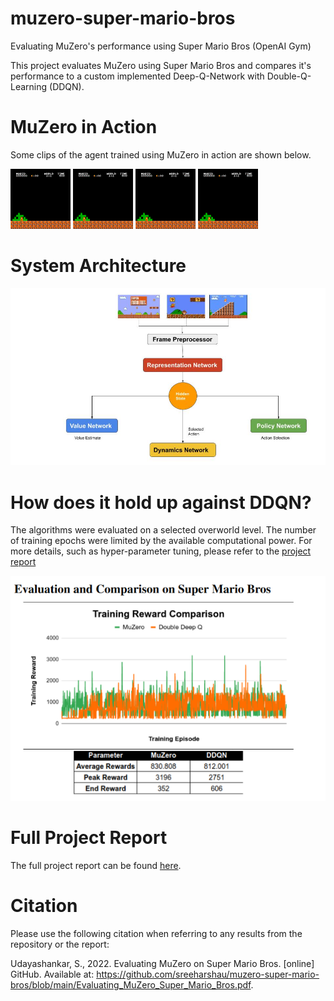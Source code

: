 # muzero-super-mario-bros
Evaluating MuZero's performance using Super Mario Bros (OpenAI Gym)

This project evaluates MuZero using Super Mario Bros and compares it's performance to a custom implemented Deep-Q-Network with Double-Q-Learning (DDQN). 

# MuZero in Action
Some clips of the agent trained using MuZero in action are shown below.

![Muzero_Mario_GIF_1](https://github.com/sreeharshau/muzero-super-mario-bros/blob/main/agent01_623_3196(1).gif) ![MuZero_Mario_GIF_2](https://github.com/sreeharshau/muzero-super-mario-bros/blob/main/agent01_754_3191(1).gif) ![MuZero_Mario_GIF_3](https://github.com/sreeharshau/muzero-super-mario-bros/blob/main/agent01_356_1420(1).gif) ![MuZero_Mario_GIF_4](https://github.com/sreeharshau/muzero-super-mario-bros/blob/main/agent01_19_359(1).gif) 


# System Architecture
![MuZero_Architecture](https://github.com/sreeharshau/muzero-super-mario-bros/blob/main/MuZero_Arch.jpg)

# How does it hold up against DDQN?

The algorithms were evaluated on a selected overworld level. The number of training epochs were limited by the available computational power. For more details, such as hyper-parameter tuning, please refer to the [project report](https://github.com/sreeharshau/muzero-super-mario-bros/blob/main/Evaluating_MuZero_Super_Mario_Bros.pdf)

![MuZero_vs_DDQN](https://github.com/sreeharshau/muzero-super-mario-bros/blob/main/MuZero_vs_DDQN.png)

# Full Project Report

The full project report can be found [here](https://github.com/sreeharshau/muzero-super-mario-bros/blob/main/Evaluating_MuZero_Super_Mario_Bros.pdf).

# Citation

Please use the following citation when referring to any results from the repository or the report:

Udayashankar, S., 2022. Evaluating MuZero on Super Mario Bros. [online] GitHub. Available at: <https://github.com/sreeharshau/muzero-super-mario-bros/blob/main/Evaluating_MuZero_Super_Mario_Bros.pdf>.
